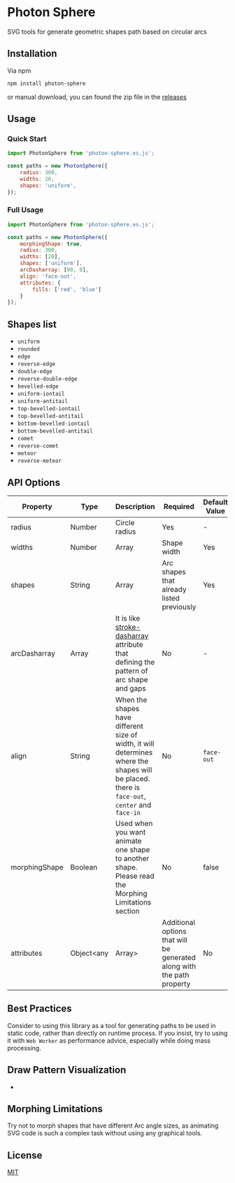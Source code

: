 # Photon Sphere

SVG tools for generate geometric shapes path based on circular arcs

## Installation

Via npm

```bash
npm install photon-sphere
```

or manual download, you can found the zip file in the [releases](https://github.com/MarrieMitsu/photon-sphere/releases)

## Usage

### Quick Start

```javascript
import PhotonSphere from 'photon-sphere.es.js';

const paths = new PhotonSphere({
    radius: 300,
    widths: 20,
    shapes: 'uniform',
});
```

### Full Usage

```javascript
import PhotonSphere from 'photon-sphere.es.js';

const paths = new PhotonSphere({
    morphingShape: true,
    radius: 300,
    widths: [20],
    shapes: ['uniform'],
    arcDasharray: [90, 0],
    align: 'face-out',
    attributes: {
        fills: ['red', 'blue']
    }
});
```

## Shapes list
- `uniform`
- `rounded`
- `edge`
- `reverse-edge`
- `double-edge`
- `reverse-double-edge`
- `bevelled-edge`
- `uniform-iontail`
- `uniform-antitail`
- `top-bevelled-iontail`
- `top-bevelled-antitail`
- `bottom-bevelled-iontail`
- `bottom-bevelled-antitail`
- `comet`
- `reverse-comet`
- `meteor`
- `reverse-meteor`

## API Options

| Property | Type | Description | Required | Default Value |
|-|-|-|-|-|
| radius | Number | Circle radius | Yes | - |
| widths | Number | Array<Number> | Shape width | Yes | - |
| shapes | String | Array<String> | Arc shapes that already listed previously | Yes | `uniform` |
| arcDasharray | Array<Number> | It is like [stroke-dasharray](https://developer.mozilla.org/en-US/docs/Web/SVG/Attribute/stroke-dasharray) attribute that defining the pattern of arc shape and gaps | No | - |
| align | String | When the shapes have different size of width, it will determines where the shapes will be placed. there is `face-out`, `center` and `face-in` | No | `face-out` |
| morphingShape | Boolean | Used when you want animate one shape to another shape. Please read the Morphing Limitations section | No | false |
| attributes | Object<any|Array<any>> | Additional options that will be generated along with the path property | No | - |

## Best Practices

Consider to using this library as a tool for generating paths to be used in static code, rather than directly on runtime process. If you insist, try to using it with `Web Worker` as performance advice, especially while doing mass processing.

## Draw Pattern Visualization
- 

## Morphing Limitations

Try not to morph shapes that have different Arc angle sizes, as animating SVG code is such a complex task without using any graphical tools.

## License

[MIT](https://choosealicense.com/licenses/mit/)